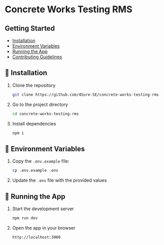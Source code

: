 # Concrete Works Testing RMS

## Getting Started

- [Installation](#-installation)
- [Environment Variables](#-environment-variables)
- [Running the App](#-running-the-app)
- [Contributing Guidelines](.github/CONTRIBUTING.md)

## 🔧 Installation

1. Clone the repository

    ```bash
    git clone https://github.com/4Sure-SE/concrete-works-testing-rms
    ```

2. Go to the project directory

    ```bash
    cd concrete-works-testing-rms
    ```

3. Install dependencies
    ```bash
    npm i
    ```

## 🔑 Environment Variables

1. Copy the `.env.example` file:

    ```bash
    cp .env.example .env
    ```

2. Update the `.env` file with the provided values

## 🚀 Running the App

1. Start the development server

    ```bash
    npm run dev
    ```

2. Open the app in your browser
    ```
    http://localhost:3000
    ```

